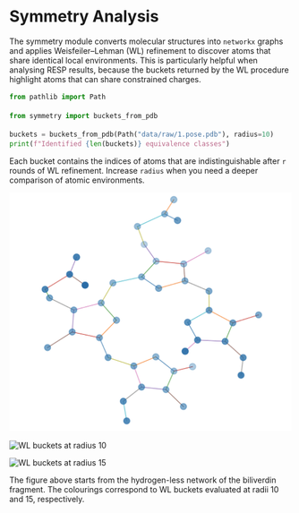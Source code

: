 # Symmetry Analysis

The symmetry module converts molecular structures into `networkx` graphs and
applies Weisfeiler–Lehman (WL) refinement to discover atoms that share identical
local environments. This is particularly helpful when analysing RESP results,
because the buckets returned by the WL procedure highlight atoms that can share
constrained charges.

```python
from pathlib import Path

from symmetry import buckets_from_pdb

buckets = buckets_from_pdb(Path("data/raw/1.pose.pdb"), radius=10)
print(f"Identified {len(buckets)} equivalence classes")
```

Each bucket contains the indices of atoms that are indistinguishable after `r`
rounds of WL refinement. Increase `radius` when you need a deeper comparison of
atomic environments.

![Hydrogen-less network](img/network.png)

![WL buckets at radius 10](img/symmetry_r10.png)

![WL buckets at radius 15](img/symmetry_r15.png)

The figure above starts from the hydrogen-less network of the biliverdin
fragment. The colourings correspond to WL buckets evaluated at radii 10 and 15,
respectively.

